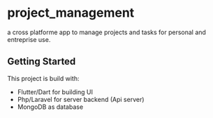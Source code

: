 # project_management

a cross platforme app to manage projects and tasks for personal and entreprise use.

## Getting Started

This project is build with:

- Flutter/Dart for building UI 
- Php/Laravel for server backend (Api server)
- MongoDB as database
